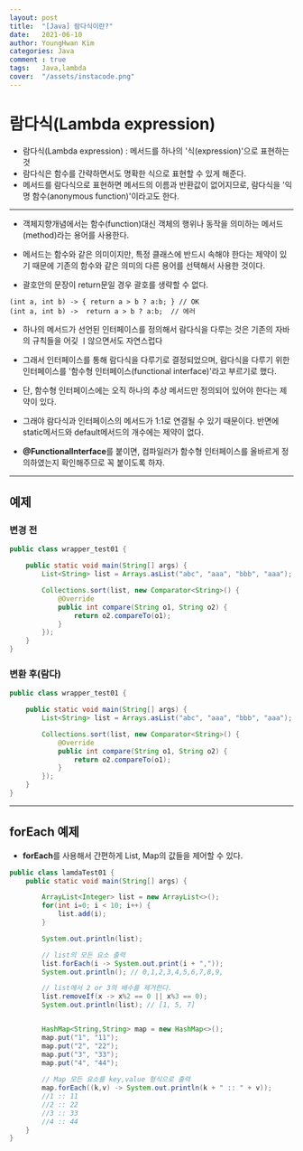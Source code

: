```yaml
---
layout: post
title:  "[Java] 람다식이란?"
date:   2021-06-10
author: YoungHwan Kim
categories: Java
comment : true
tags:	Java,lambda
cover:  "/assets/instacode.png"
---
```



# **람다식(Lambda expression)** #

- 람다식(Lambda expression) : 메서드를 하나의 '식(expression)'으로 표현하는 것
- 람다식은 함수를 간략하면서도 명확한 식으로 표현할 수 있게 해준다.
- 메서드를 람다식으로 표현하면 메서드의 이름과 반환값이 없어지므로, 람다식을 '익명 함수(anonymous function)'이라고도 한다.

---
- 객체지향개념에서는 함수(function)대신 객체의 행위나 동작을 의미하는 메서드(method)라는 용어를 사용한다.
- 메서드는 함수와 같은 의미이지만, 특정 클래스에  반드시 속해야 한다는 제약이 있기 때문에 기존의 함수와 같은 의미의 다른 용어를 선택해서 사용한 것이다.

- 괄호안의 문장이 return문일 경우 괄호를 생략할 수 없다.
```
(int a, int b) -> { return a > b ? a:b; } // OK
(int a, int b) ->  return a > b ? a:b;  // 에러
```

- 하나의 메서드가 선언된 인터페이스를 정의해서 람다식을 다루는 것은 기존의 자바의 규칙들을 어깆 ㅣ않으면서도 자연스럽다
- 그래서 인터페이스를 통해 람다식을 다루기로 결정되었으며, 람다식을 다루기 위한 인터페이스를 '함수형 인터페이스(functional interface)'라고 부르기로 했다.
- 단, 함수형 인터페이스에는 오직 하나의 추상 메서드만 정의되어 있어야 한다는 제약이 있다.
- 그래야 람다식과 인터페이스의 메서드가 1:1로 연결될 수 있기 때문이다. 반면에 static메서드와 default메서드의 개수에는 제약이 없다.

- **@FunctionalInterface**를 붙이면, 컴파일러가 함수형 인터페이스를 올바르게 정의하였는지 확인해주므로 꼭 붙이도록 하자.

---

## 예제 ##

### 변경 전 ###
```java
public class wrapper_test01 {

    public static void main(String[] args) {
        List<String> list = Arrays.asList("abc", "aaa", "bbb", "aaa");

        Collections.sort(list, new Comparator<String>() {
            @Override
            public int compare(String o1, String o2) {
                return o2.compareTo(o1);
            }
        });
    }
}
```

### 변환 후(람다) ###
```java
public class wrapper_test01 {

    public static void main(String[] args) {
        List<String> list = Arrays.asList("abc", "aaa", "bbb", "aaa");

        Collections.sort(list, new Comparator<String>() {
            @Override
            public int compare(String o1, String o2) {
                return o2.compareTo(o1);
            }
        });
    }
}
```

---



## **forEach 예제** ##
- **forEach**를 사용해서 간편하게 List, Map의 값들을 제어할 수 있다.

```java
public class lamdaTest01 {
    public static void main(String[] args) {

        ArrayList<Integer> list = new ArrayList<>();
        for(int i=0; i < 10; i++) {
            list.add(i);
        }

        System.out.println(list);

        // list의 모든 요소 출력
        list.forEach(i -> System.out.print(i + ","));
        System.out.println(); // 0,1,2,3,4,5,6,7,8,9,

        // list에서 2 or 3의 배수를 제거한다.
        list.removeIf(x -> x%2 == 0 || x%3 == 0);
        System.out.println(list); // [1, 5, 7]


        HashMap<String,String> map = new HashMap<>();
        map.put("1", "11");
        map.put("2", "22");
        map.put("3", "33");
        map.put("4", "44");
        
        // Map 모든 요소를 key,value 형식으로 출력
        map.forEach((k,v) -> System.out.println(k + " :: " + v));
        //1 :: 11
        //2 :: 22
        //3 :: 33
        //4 :: 44
    }
}
```
